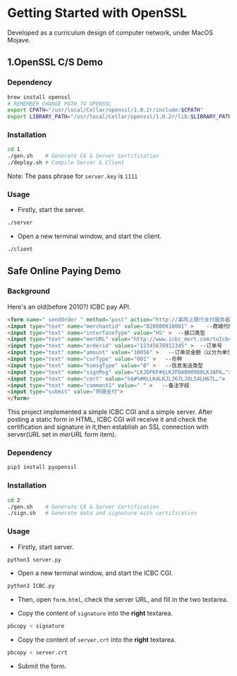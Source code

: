 # Getting Started with OpenSSL

Developed as a curriculum design of computer network, under MacOS Mojave.

## 1.OpenSSL C/S Demo

### Dependency

```sh
brew install openssl
# REMEMBER CHANGE PATH TO OPENSSL
export CPATH="/usr/local/Cellar/openssl/1.0.2r/include:$CPATH"
export LIBRARY_PATH="/usr/local/Cellar/openssl/1.0.2r/lib:$LIBRARY_PATH"
```

### Installation

```sh
cd 1
./gen.sh    # Generate CA & Server Certification
./deploy.sh # Compile Server & Client
```

Note: The pass phrase for `server.key` is `1111`

### Usage

* Firstly, start the server.

```sh
./server
```

* Open a new terminal window, and start the client.

```sh
./client
```


## Safe Online Paying Demo

### Background

Here's an old(before 2010?) ICBC pay API.
```html
<form name=" sendOrder " method="post" action="http://某网上银行支付服务器IP地址 / servlet/com.MerPayReqServlet ">  
<input type="text" name="merchantid" value="020000010001" >    --商城代码  
<input type="text" name="interfaceType" value="HS" >  --接口类型 
<input type="text" name="merURL" value="http://www.icbc_mert.com/toIcbcPay.asp" >  --接收支付结果信息的程序名称和地址  
<input type="text" name="orderid" values="12345678912345" >  --订单号 
<input type="text" name="amount" value="10056" >   --订单总金额（以分为单位） 
<input type="text" name="curType" value="001" >   --币种  
<input type="text" name="hsmsgType" value="0" >   --信息发送类型  
<input type="text" name="signMsg" value="LKJDFKF#$LKJFDA090980LKJAFK…">   --BASE64编码后的交易数据签名信息  
<input type="text" name="cert" value="%$#%#KLLK4LKJLJ67LJ8L54LH67L…">     --BASE64编码后的商户CA证书  
<input type="text" name="comment1" value=" " >   --备注字段 
<input type="submit" value="网银支付">  
</form>
```
This project implemented a simple ICBC CGI and a simple server. After posting a static form in HTML, ICBC CGI will receive it and check the certification and signature in it,then establish an SSL connection with server(URL set in *merURL* form item).

### Dependency

```sh
pip3 install pyopenssl
```

### Installation

```sh
cd 2
./gen.sh    # Generate CA & Server Certification
./sign.sh   # Generate data and signature with certification
```

### Usage

* Firstly, start server.
```sh
python3 server.py
```

* Open a new terminal window, and start the ICBC CGI.
```sh
python3 ICBC.py
```

* Then, open `form.html`, check the server URL, and fill in the two textarea. 

* Copy the content of `signature` into the **right** textarea.

```sh
pbcopy < signature
```

* Copy the content of `server.crt` into the **right** textarea.

```sh
pbcopy < server.crt
```

* Submit the form.